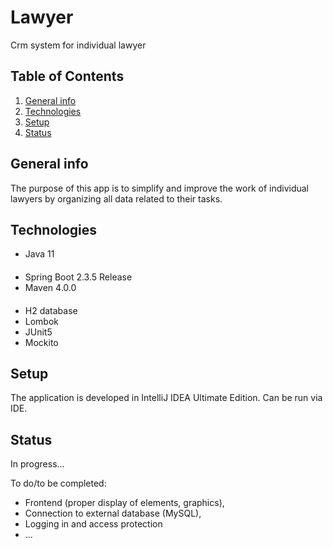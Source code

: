 # Lawyer
Crm system for individual lawyer

## Table of Contents
1. [General info](#General-info)
2. [Technologies](#Technologies)
3. [Setup](#Setup)
4. [Status](#Status)


## General info
The purpose of this app is to simplify and improve the work of individual lawyers by organizing
all data related to their tasks. 

## Technologies
- Java 11 
####
- Spring Boot 2.3.5 Release
- Maven 4.0.0
####
- H2 database
- Lombok
- JUnit5
- Mockito
####
## Setup
The application is developed in IntelliJ IDEA Ultimate Edition.
Can be run via IDE. 

## Status
In progress...

To do/to be completed:
* Frontend (proper display of elements, graphics),
* Connection to external database (MySQL),
* Logging in and access protection
* ...
